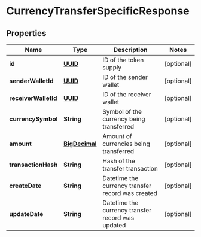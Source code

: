 
# CurrencyTransferSpecificResponse

## Properties
Name | Type | Description | Notes
------------ | ------------- | ------------- | -------------
**id** | [**UUID**](UUID.md) | ID of the token supply |  [optional]
**senderWalletId** | [**UUID**](UUID.md) | ID of the sender wallet |  [optional]
**receiverWalletId** | [**UUID**](UUID.md) | ID of the receiver wallet |  [optional]
**currencySymbol** | **String** | Symbol of the currency being transferred |  [optional]
**amount** | [**BigDecimal**](BigDecimal.md) | Amount of currencies being transferred |  [optional]
**transactionHash** | **String** | Hash of the transfer transaction |  [optional]
**createDate** | **String** | Datetime the currency transfer record was created |  [optional]
**updateDate** | **String** | Datetime the currency transfer record was updated |  [optional]



